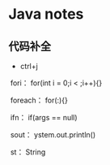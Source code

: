 # **Java notes**
## 代码补全
* ctrl+j

  fori：
  for(int i = 0;i < ;i++){}
  
  foreach：
  for(:){}

  ifn：
  if(args == null)

  sout：
  ystem.out.println()

  st：
  String
